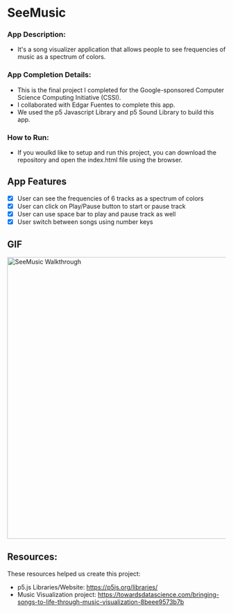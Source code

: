 # SeeMusic
### App Description: 
- It's a song visualizer application that allows people to see frequencies of music as a spectrum of colors.

### App Completion Details:
- This is the final project I completed for the Google-sponsored Computer Science Computing Initiative (CSSI).
- I collaborated with Edgar Fuentes to complete this app.
- We used the p5 Javascript Library and p5 Sound Library to build this app.

### How to Run:
- If you woulkd like to setup and run this project, you can download the repository and open the index.html file using the browser. 

## App Features

- [x] User can see the frequencies of 6 tracks as a spectrum of colors
- [x] User can click on Play/Pause button to start or pause track
- [x] User can use space bar to play and pause track as well
- [x] User switch between songs using number keys

## GIF
  <img src="seeMusic_walkthrough.gif" title="SeeMusic Walkthrough" width="650px"/>
 
 ## Resources:
 These resources helped us create this project:
 - p5.js Libraries/Website: https://p5js.org/libraries/
 - Music Visualization project: https://towardsdatascience.com/bringing-songs-to-life-through-music-visualization-8beee9573b7b
